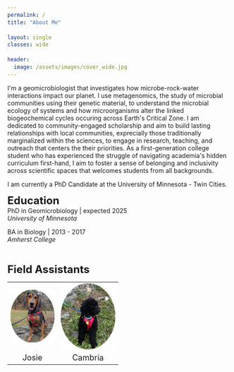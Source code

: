 ```yaml
---
permalink: /
title: "About Me"

layout: single
classes: wide

header:
  image: /assets/images/cover_wide.jpg
---
```

  
I'm a geomicrobiologist that investigates how microbe-rock-water interactions impact our planet. I use metagenomics, the study of microbial communities using their genetic material, to understand the microbial ecology of systems and how microorganisms alter the linked biogeochemical cycles occuring across Earth's Critical Zone. I am dedicated to community-engaged scholarship and aim to build lasting relationships with local communities, exprecially those traditionally marginalized within the sciences, to engage in research, teaching, and outreach that centers the their priorities. As a first-generation college student who has experienced the struggle of navigating academia's hidden curriculum first-hand, I aim to foster a sense of belonging and inclusivity across scientific spaces that welcomes students from all backgrounds.  

I am currently a PhD Candidate at the University of Minnesota - Twin Cities. 


__<font size = "5" >Education</font>__  
PhD in Geomicrobiology     |     expected 2025  
*University of Minnesota* 
  
BA in Biology              |      2013 - 2017  
*Amherst College*

<br>

__<font size = "5" >Field Assistants</font>__  
<table style="width: 50%; height: 30&">
<tbody>
  <tr>
    <td class="tg-0lax" style="text-align: center;" ><img src="/assets/images/josie_round.png" alt="" min-height = "100%"></td>
    <td class="tg-0lax" style="text-align: center;" ><img src="/assets/images/cam_round.png" alt="" min-height = "100%"></td>
  </tr>
  <tr>
    <td class="tg-0lax" style="font-size: large;text-align: center;" >Josie</td>
    <td class="tg-0lax" style="font-size: large;text-align: center;">Cambria</td>
  </tr>

